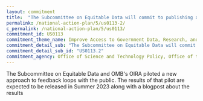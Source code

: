```yaml
---
layout: commitment
title:  "The Subcommittee on Equitable Data will commit to publishing a public report synthesizing its findings on how Federal agencies can better collaborate with members of the public, especially from underserved communities, in collecting, analyzing, and using equitable data."
permalink: /national-action-plan/5/us0113-2/
c_permalink: /national-action-plan/5/us0113/
commitment_id: US0113
commitment_theme_name: Improve Access to Government Data, Research, and Information
commitment_detail_sub: "The Subcommittee on Equitable Data will commit to publishing a public report synthesizing its findings on how Federal agencies can better collaborate with members of the public, especially from underserved communities, in collecting, analyzing, and using equitable data."
commitment_detail_sub_id: "US0113.2"
commitment_agency: Office of Science and Technology Policy, Office of the Chief Technology Officer
---
```


The Subcommittee on Equitable Data and OMB's OIRA piloted a new approach to feedback loops with the public. The results of that pilot are expected to be released in Summer 2023 along with a blogpost about the results